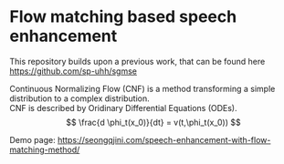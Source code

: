 # Flow matching based speech enhancement

This repository builds upon a previous work, that can be found here https://github.com/sp-uhh/sgmse  

Continuous Normalizing Flow (CNF) is a method transforming a simple distribution to a complex distribution.  
CNF is described by Oridinary Differential Equations (ODEs).
$$ \frac{d \phi_t(x_0)}{dt} = v(t,\phi_t(x_0)) $$

Demo page: https://seongqjini.com/speech-enhancement-with-flow-matching-method/



